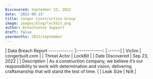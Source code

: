 ```yaml
---
Discovered: September 23, 2022
date: '2022-09-23'
title: Conger Construction Group
image: images/blog/lockbit.png
author: Breachsense Support
draft: false
yearmonths: 2022/september
---
```



| Data Breach Report
------------:     |:-------------:    | :-----:|
| Victim      | congerbuilt.com      | 
| Threat Actor      | LockBit      | 
| Date Discovered      | Sep 23, 2022      | 
| Description      | As a construction company, we believe it’s our responsibility to work with determination and vision, delivering craftsmanship that will stand the test of time.       | 
| Leak Size      | N/A      | 

